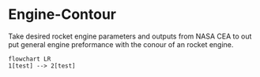 # Engine-Contour

Take desired rocket engine parameters and outputs from NASA CEA to out put general engine preformance with the conour of an rocket engine.

```mermaid
flowchart LR
1[test] --> 2[test]